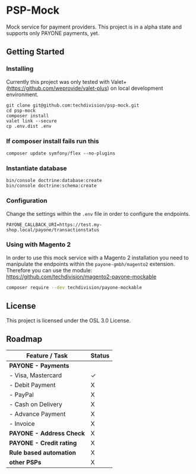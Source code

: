 # PSP-Mock

Mock service for payment providers. This project is in a alpha state and supports only PAYONE payments, yet.

## Getting Started

### Installing

Currently this project was only tested with Valet+ (https://github.com/weprovide/valet-plus) on local development
environment. 

```
git clone git@github.com:techdivision/psp-mock.git
cd psp-mock
composer install
valet link --secure
cp .env.dist .env
```

### If composer install fails run this
```
composer update symfony/flex --no-plugins
```

### Instantiate database
```
bin/console doctrine:database:create
bin/console doctrine:schema:create
```

### Configuration

Change the settings within the `.env` file in order to configure the endpoints.

```
PAYONE_CALLBACK_URI=https://test.my-shop.local/payone/transactionstatus
```

### Using with Magento 2

In order to use this mock service with a Magento 2 installation you need to manipulate the endpoints within the
`payone-gmbh/magento2` extension. Therefore you can use the module: https://github.com/techdivision/magento2-payone-mockable

```bash
composer require --dev techdivision/payone-mockable
```

## License

This project is licensed under the OSL 3.0 License.

## Roadmap

| Feature / Task             | Status    |
|----------------------------|-----------|
| **PAYONE - Payments**      |           |
| - Visa, Mastercard         | ✓         |
| - Debit Payment            | X         |
| - PayPal                   | X         |
| - Cash on Delivery         | X         |
| - Advance Payment          | X         |
| - Invoice                  | X         |
| **PAYONE - Address Check** | X         |
| **PAYONE - Credit rating** | X         |
| **Rule based automation**  | X         |
| **other PSPs**             | X         |

